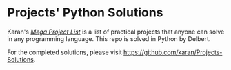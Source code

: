 # Projects' Python Solutions

Karan's [_Mega Project List_](https://github.com/karan/Projects "Projects") is a list of practical projects that anyone can solve in any programming language. This repo is solved in Python by Delbert.

For the completed solutions, please visit <https://github.com/karan/Projects-Solutions>.


